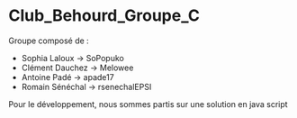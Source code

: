 # Club_Behourd_Groupe_C
Groupe composé de : 
 - Sophia Laloux -> SoPopuko
 - Clément Dauchez -> Melowee
 - Antoine Padé -> apade17
 - Romain Sénéchal -> rsenechalEPSI

Pour le développement, nous sommes partis sur une solution en java script
